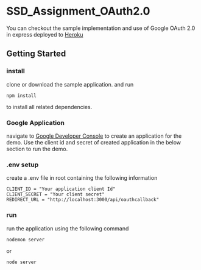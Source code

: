 ﻿# SSD_Assignment_OAuth2.0

You can checkout the sample implementation and use of Google OAuth 2.0 in express deployed to [Heroku](https://ssd-oauth-assignment.herokuapp.com)

## Getting Started

### install

clone or download the sample application. and run

`npm install`

to install all related dependencies.

### Google Application

navigate to [Google Developer Console](https://console.developers.google.com/) to create an application for the demo. Use the client id and secret of created application in the below section to run the demo.

### .env setup

create a .env file in root containing the following information

```
CLIENT_ID = "Your application client Id"
CLIENT_SECRET = "Your client secret"
REDIRECT_URL = "http://localhost:3000/api/oauthcallback"
```

### run

run the application using the following command

`nodemon server`

or

`node server`
